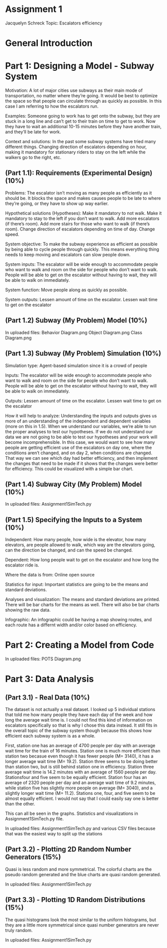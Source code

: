 # Assignment 1 
Jacquelyn Schreck
Topic: Escalators efficiency


# General Introduction
# Part 1: Designing a Model - Subway System

Motivation: A lot of major cities use subways as their main mode of transportation, no matter where they’re going. It would be best to optimize the space so that people can circulate through as quickly as possible. In this case I am referring to how the escalators run.

Examples: Someone going to work has to get onto the subway, but they are stuck in a long line and can’t get to their train on time to get to work. Now they have to wait an additional 10-15 minutes before they have another train, and they’ll be late for work.

Context and solutions: In the past some subway systems have tried many different things. Changing direction of escalators depending on hour, making it mandatory for stationary riders to stay on the left while the walkers go to the right, etc.


## (Part 1.1): Requirements (Experimental Design) **(10%)**
Problems: The escalator isn’t moving as many people as efficiently as it should be. It blocks the space and makes causes people to be late to where they’re going, or they have to show up way earlier. 

Hypothetical solutions (Hypotheses): Make it mandatory to not walk. Make it mandatory to stay to the left if you don’t want to walk. Add more escalators (if there’s room). Add more stairs for those who want to walk (if there’s room). Change direction of escalators depending on time of day. Change speed. 

System objective: To make the subway experience as efficient as possible by being able to cycle people through quickly. This means everything thing needs to keep moving and escalators can slow people down.

System inputs: The escalator will be wide enough to accommodate people who want to walk and room on the side for people who don’t want to walk. People will be able to get on the escalator without having to wait, they will be able to walk on immediately.

System function: Move people along as quickly as possible. 

System outputs: Lessen amount of time on the escalator. Lessen wait time to get on the escalator


## (Part 1.2) Subway (My Problem) Model **(10%)**

In uploaded files:
Behavior Diagram.png
Object Diagram.png
Class Diagram.png


## (Part 1.3) Subway (My Problem) Simulation **(10%)**

Simulation type: Agent-based simulation since it is a crowd of people

Inputs: The escalator will be wide enough to accommodate people who want to walk and room on the side for people who don’t want to walk. People will be able to get on the escalator without having to wait, they will be able to walk on immediately.

Outputs: Lessen amount of time on the escalator. Lessen wait time to get on the escalator

How it will help to analyze: Understanding the inputs and outputs gives us more of an understanding of the independent and dependent variables (more on this in 1.5). When we understand our variables, we’re able to run the proper analyses to test our hypotheses. If we do not understand our data we are not going to be able to test our hypotheses and your work will become incomprehensible. In this case, we would want to see how many people are getting efficient use of the escalators on day one, where the conditions aren’t changed, and on day 2, when conditions are changed. That way we can see which day had better efficiency, and then implement the changes that need to be made if it shows that the changes were better for efficiency. This could be visualized with a simple bar chart.


## (Part 1.4) Subway City (My Problem) Model **(10%)**

In uploaded files:
Assignment1SimTech.py

## (Part 1.5) Specifying the Inputs to a System **(10%)**

Independent: How many people, how wide is the elevator, how many elevators, are people allowed to walk, which way are the elevators going, can the direction be changed, and can the speed be changed. 

Dependent: How long people wait to get on the escalator and how long the escalator ride is. 

Where the data is from: Online open source

Statistics for input: Important statistics are going to be the means and standard deviations. 

Analyses and visualization: The means and standard deviations are printed. There will be bar charts for the means as well. There will also be bar charts showing the raw data.

Infographic: An infographic could be having a map showing routes, and each route has a differnt width and/or color based on efficiency.


# Part 2: Creating a Model from Code

In uploaded files:
POTS Diagram.png


# Part 3: Data Analysis

## (Part 3.1) - Real Data **(10%)**

The dataset is not actually a real dataset. I looked up 5 individual stations that told me how many people they have each day of the week and how long the average wait time is. I could not find this kind of information on escalators specifically so that is why I chose this data instead. It still fits in the overall topic of the subway system though because this shows how efficient each subway system is as a whole. 

First, station one has an average of 4700 people per day with an average wait time for the train of 16 minutes. Station one is much more efficient than station two becasue even though it has fewer people (M= 3140), it has a longer average wait time (M= 19.2). Station three seems to be doing better than station two, but is still behind station one in efficiency. Station three average wait time is 14.2 minutes with an average of 1560 people per day. Stationsfour and five seem to be equally efficient. Station four has an average of 2320 people per day and an average wait time of 9.2 minutes, while station five has slightly more people on average (M= 3040), and a slightly longer wait time (M= 11.2). Stations one, four, and five seem to be almost equally efficient. I would not say that I could easily say one is better than the other.

This can all be seen in the graphs. Statistics and visualizations in Assignment1SimTech.py file.

In uploaded files:
Assignment1SimTech.py and various CSV files because that was the easiest way to split up the stations

## (Part 3.2) -  Plotting 2D Random Number Generators **(15%)**

Quasi is less random and more symmetrical. The colorful charts are the pseudo random generated and the blue charts are quasi random generated. 

In uploaded files:
Assignment1SimTech.py

## (Part 3.3) -  Plotting 1D Random Distributions **(15%)**

The quasi histograms look the most similar to the uniform histograms, but they are a little more symmetrical since quasi number generators are never truly random.

In uploaded files:
Assignment1SimTech.py

